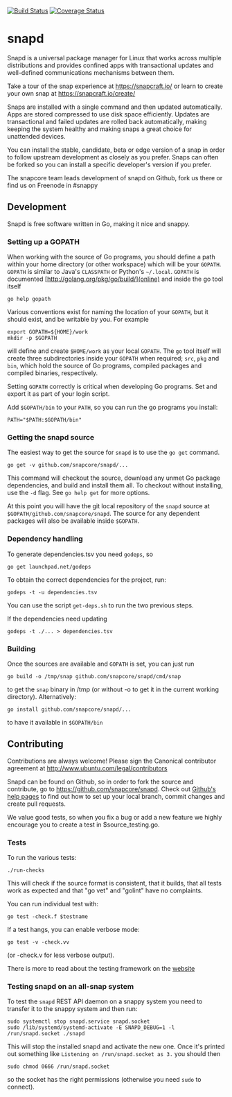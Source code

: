 [![Build Status][travis-image]][travis-url] [![Coverage Status][coveralls-image]][coveralls-url]
# snapd

Snapd is a universal package manager for Linux that works across multiple
distributions and provides confined apps with transactional updates and
well-defined communications mechanisms between them.

Take a tour of the snap experience at https://snapcraft.io/ or learn to
create your own snap at https://snapcraft.io/create/

Snaps are installed with a single command and then updated automatically.
Apps are stored compressed to use disk space efficiently. Updates are
transactional and failed updates are rolled back automatically, making
keeping the system healthy and making snaps a great choice for unattended
devices.

You can install the stable, candidate, beta or edge version of a snap in
order to follow upstream development as closely as you prefer. Snaps can
often be forked so you can install a specific developer's version if you
prefer.

The snapcore team leads development of snapd on Github, fork us there or
find us on Freenode in #snappy

## Development

Snapd is free software written in Go, making it nice and snappy.

### Setting up a GOPATH

When working with the source of Go programs, you should define a path within
your home directory (or other workspace) which will be your `GOPATH`.
`GOPATH` is similar to Java's `CLASSPATH` or Python's `~/.local`. `GOPATH`
is documented [http://golang.org/pkg/go/build/](online) and inside the go
tool itself

    go help gopath

Various conventions exist for naming the location of your `GOPATH`, but it
should exist, and be writable by you. For example

    export GOPATH=${HOME}/work
    mkdir -p $GOPATH

will define and create `$HOME/work` as your local `GOPATH`. The `go` tool
itself will create three subdirectories inside your `GOPATH` when required;
`src`, `pkg` and `bin`, which hold the source of Go programs, compiled
packages and compiled binaries, respectively.

Setting `GOPATH` correctly is critical when developing Go programs. Set and
export it as part of your login script.

Add `$GOPATH/bin` to your `PATH`, so you can run the go programs you install:

    PATH="$PATH:$GOPATH/bin"

### Getting the snapd source

The easiest way to get the source for `snapd` is to use the `go get` command.

    go get -v github.com/snapcore/snapd/...

This command will checkout the source, download any unmet Go package
dependencies, and build and install them all. To checkout without
installing, use the `-d` flag. See `go help get` for more options.

At this point you will have the git local repository of the `snapd` source
at `$GOPATH/github.com/snapcore/snapd`. The source for any dependent
packages will also be available inside `$GOPATH`.

### Dependency handling

To generate dependencies.tsv you need `godeps`, so

    go get launchpad.net/godeps

To obtain the correct dependencies for the project, run:

    godeps -t -u dependencies.tsv

You can use the script `get-deps.sh` to run the two previous steps.

If the dependencies need updating

    godeps -t ./... > dependencies.tsv

### Building

Once the sources are available and `GOPATH` is set, you can just run

    go build -o /tmp/snap github.com/snapcore/snapd/cmd/snap

to get the `snap` binary in /tmp (or without -o to get it in the current
working directory). Alternatively:

    go install github.com/snapcore/snapd/...

to have it available in `$GOPATH/bin`

## Contributing

Contributions are always welcome! Please sign the Canonical contributor
agreement at http://www.ubuntu.com/legal/contributors

Snapd can be found on Github, so in order to fork the source and contribute,
go to https://github.com/snapcore/snapd. Check out [Github's help
pages](https://help.github.com/) to find out how to set up your local
branch, commit changes and create pull requests.

We value good tests, so when you fix a bug or add a new feature we highly
encourage you to create a test in $source_testing.go.

### Tests

To run the various tests:

    ./run-checks

This will check if the source format is consistent, that it builds, that all
tests work as expected and that "go vet" and "golint" have no complaints.

You can run individual test with:

    go test -check.f $testname

If a test hangs, you can enable verbose mode:

    go test -v -check.vv

(or -check.v for less verbose output).

There is more to read about the testing framework on the [website](https://labix.org/gocheck)

### Testing snapd on an all-snap system

To test the `snapd` REST API daemon on a snappy system you need to
transfer it to the snappy system and then run:

    sudo systemctl stop snapd.service snapd.socket
    sudo /lib/systemd/systemd-activate -E SNAPD_DEBUG=1 -l /run/snapd.socket ./snapd

This will stop the installed snapd and activate the new one. Once it's
printed out something like `Listening on /run/snapd.socket as 3.` you
should then

    sudo chmod 0666 /run/snapd.socket

so the socket has the right permissions (otherwise you need `sudo` to
connect).


[travis-image]: https://travis-ci.org/snapcore/snapd.svg?branch=master
[travis-url]: https://travis-ci.org/snapcore/snapd

[coveralls-image]: https://coveralls.io/repos/snapcore/snapd/badge.svg?branch=master&service=github
[coveralls-url]: https://coveralls.io/github/snapcore/snapd?branch=master
